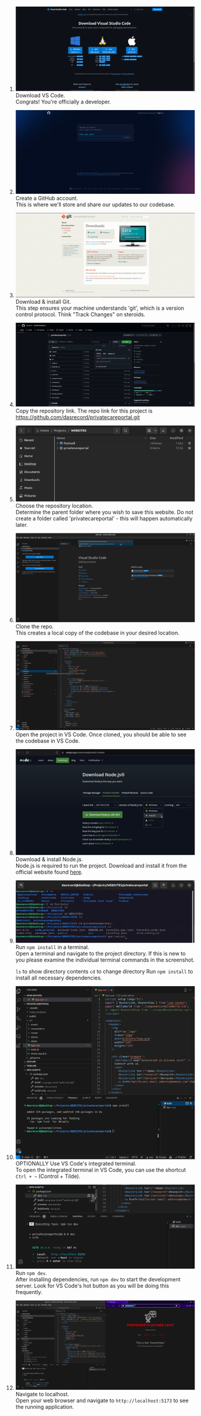 1. ![Download VS Code](how_to_guide/1_download_vs_code.png)<br>
   Download VS Code.<br>
   Congrats! You're officially a developer.

2. ![Create Github Account](how_to_guide/2_create_github_account.png)<br>
   Create a GitHub account.<br>
   This is where we'll store and share our updates to our codebase.

3. ![Download & Install git](how_to_guide/3_download_install_git.png)<br>
   Download & install Git.<br>
   This step ensures your machine understands 'git', which is a version control protocol.
   Think "Track Changes" on steroids.

4. ![Copy Repository Link](how_to_guide/4_copy_repo_link.png)<br>
   Copy the repository link.
   The repo link for this project is https://github.com/dasrecord/privatecareportal.git

5. ![Choose Repository Location](how_to_guide/5_choose_repo_location.png)<br>
   Choose the repository location.<br>
   Determine the parent folder where you wish to save this website.
   Do not create a folder called 'privatecareportal' - this will happen automatically later.

6. ![Clone the Repo](how_to_guide/6_clone_repo.png)<br>
   Clone the repo.<br>
   This creates a local copy of the codebase in your desired location.

7. ![Open Project in VS Code](how_to_guide/7_inside_vs_code.png)<br>
   Open the project in VS Code.
   Once cloned, you should be able to see the codebase in VS Code.

8. ![Download & Install Node.js](how_to_guide/8_download_install_nodejs.png)<br>
   Download & install Node.js.<br>
   Node.js is required to run the project.
   Download and install it from the official website found [here](https://nodejs.org/).

9. ![Run npm install in a terminal](how_to_guide/9_terminal_npm_install.png)<br>
   Run `npm install` in a terminal.<br>
   Open a terminal and navigate to the project directory.
   If this is new to you please examine the individual terminal commands in the screenshot.

   `ls` to show directory contents
   `cd` to change directory
   Run `npm install` to install all necessary dependencies.

10. ![Use VS Code's integrated terminal](how_to_guide/10_integrated_terminal_npm_install.png)<br>
    OPTIONALLY Use VS Code's integrated terminal.<br>
    To open the integrated terminal in VS Code, you can use the shortcut `Ctrl + ~` (Control + Tilde).
11. ![Run npm dev](how_to_guide/11_npm_run_dev.png)<br>
    Run `npm dev`.<br>
    After installing dependencies, run `npm dev` to start the development server.
    Look for VS Code's hot button as you will be doing this frequently.

12. ![Navigate to localhost](how_to_guide/12_navigate_to_localhost.png)<br>
    Navigate to localhost.<br>
    Open your web browser and navigate to `http://localhost:5173` to see the running application.
